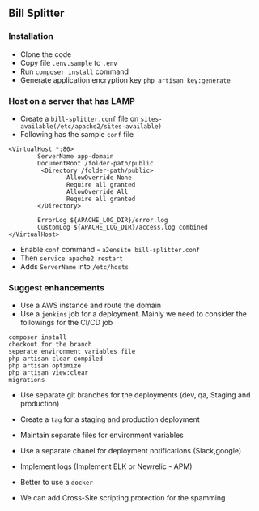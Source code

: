 ## Bill Splitter

### Installation

- Clone the code
- Copy file `.env.sample` to `.env`
- Run `composer install` command
- Generate application encryption key `php artisan key:generate` 

### Host on a server that has LAMP
- Create a `bill-splitter.conf` file on `sites-available(/etc/apache2/sites-available)`
- Following has the sample `conf` file
```
<VirtualHost *:80>
        ServerName app-domain
        DocumentRoot /folder-path/public
         <Directory /folder-path/public>
                AllowOverride None
                Require all granted
                AllowOverride All
                Require all granted
        </Directory>

        ErrorLog ${APACHE_LOG_DIR}/error.log
        CustomLog ${APACHE_LOG_DIR}/access.log combined
</VirtualHost>
```
- Enable `conf` command - `a2ensite bill-splitter.conf`
- Then `service apache2 restart`
- Adds `ServerName` into `/etc/hosts`

### Suggest enhancements

- Use a AWS instance and route the domain
- Use a `jenkins` job for a deployment. Mainly we need to consider the followings for the CI/CD job 
```
composer install 
checkout for the branch
seperate environment variables file
php artisan clear-compiled
php artisan optimize
php artisan view:clear
migrations 
```
- Use separate git branches for the deployments (dev, qa, Staging and production)
- Create a `tag` for a staging and production deployment
- Maintain separate files for environment variables
- Use a separate chanel for deployment notifications (Slack,google)  
- Implement logs (Implement ELK or Newrelic - APM)
- Better to use a `docker`

- We can add Cross-Site scripting protection for the spamming 

